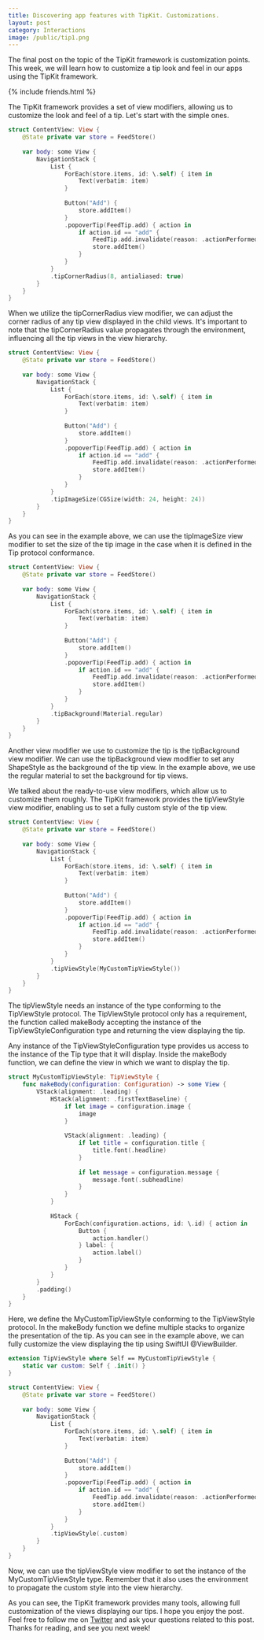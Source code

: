 ```yaml
---
title: Discovering app features with TipKit. Customizations.
layout: post
category: Interactions
image: /public/tip1.png
---
```


The final post on the topic of the TipKit framework is customization points. This week, we will learn how to customize a tip look and feel in our apps using the TipKit framework.

{% include friends.html %}

The TipKit framework provides a set of view modifiers, allowing us to customize the look and feel of a tip. Let's start with the simple ones.

```swift
struct ContentView: View {
    @State private var store = FeedStore()
    
    var body: some View {
        NavigationStack {
            List {
                ForEach(store.items, id: \.self) { item in
                    Text(verbatim: item)
                }
                
                Button("Add") {
                    store.addItem()
                }
                .popoverTip(FeedTip.add) { action in
                    if action.id == "add" {
                        FeedTip.add.invalidate(reason: .actionPerformed)
                        store.addItem()
                    }
                }
            }
            .tipCornerRadius(8, antialiased: true)
        }
    }
}
```

When we utilize the tipCornerRadius view modifier, we can adjust the corner radius of any tip view displayed in the child views. It's important to note that the tipCornerRadius value propagates through the environment, influencing all the tip views in the view hierarchy.

```swift
struct ContentView: View {
    @State private var store = FeedStore()
    
    var body: some View {
        NavigationStack {
            List {
                ForEach(store.items, id: \.self) { item in
                    Text(verbatim: item)
                }
                
                Button("Add") {
                    store.addItem()
                }
                .popoverTip(FeedTip.add) { action in
                    if action.id == "add" {
                        FeedTip.add.invalidate(reason: .actionPerformed)
                        store.addItem()
                    }
                }
            }
            .tipImageSize(CGSize(width: 24, height: 24))
        }
    }
}
```

As you can see in the example above, we can use the tipImageSize view modifier to set the size of the tip image in the case when it is defined in the Tip protocol conformance.

```swift
struct ContentView: View {
    @State private var store = FeedStore()
    
    var body: some View {
        NavigationStack {
            List {
                ForEach(store.items, id: \.self) { item in
                    Text(verbatim: item)
                }
                
                Button("Add") {
                    store.addItem()
                }
                .popoverTip(FeedTip.add) { action in
                    if action.id == "add" {
                        FeedTip.add.invalidate(reason: .actionPerformed)
                        store.addItem()
                    }
                }
            }
            .tipBackground(Material.regular)
        }
    }
}
```

Another view modifier we use to customize the tip is the tipBackground view modifier. We can use the tipBackground view modifier to set any ShapeStyle as the background of the tip view. In the example above, we use the regular material to set the background for tip views.

We talked about the ready-to-use view modifiers, which allow us to customize them roughly. The TipKit framework provides the tipViewStyle view modifier, enabling us to set a fully custom style of the tip view.

```swift
struct ContentView: View {
    @State private var store = FeedStore()
    
    var body: some View {
        NavigationStack {
            List {
                ForEach(store.items, id: \.self) { item in
                    Text(verbatim: item)
                }
                
                Button("Add") {
                    store.addItem()
                }
                .popoverTip(FeedTip.add) { action in
                    if action.id == "add" {
                        FeedTip.add.invalidate(reason: .actionPerformed)
                        store.addItem()
                    }
                }
            }
            .tipViewStyle(MyCustomTipViewStyle())
        }
    }
}
```

The tipViewStyle needs an instance of the type conforming to the TipViewStyle protocol. The TipViewStyle protocol only has a requirement, the function called makeBody accepting the instance of the TipViewStyleConfiguration type and returning the view displaying the tip.

Any instance of the TipViewStyleConfiguration type provides us access to the instance of the Tip type that it will display. Inside the makeBody function, we can define the view in which we want to display the tip.

```swift
struct MyCustomTipViewStyle: TipViewStyle {
    func makeBody(configuration: Configuration) -> some View {
        VStack(alignment: .leading) {
            HStack(alignment: .firstTextBaseline) {
                if let image = configuration.image {
                    image
                }
                
                VStack(alignment: .leading) {
                    if let title = configuration.title {
                        title.font(.headline)
                    }
                    
                    if let message = configuration.message {
                        message.font(.subheadline)
                    }
                }
            }
            
            HStack {
                ForEach(configuration.actions, id: \.id) { action in
                    Button {
                        action.handler()
                    } label: {
                        action.label()
                    }
                }
            }
        }
        .padding()
    }
}
```

Here, we define the MyCustomTipViewStyle conforming to the TipViewStyle protocol. In the makeBody function we define multiple stacks to organize the presentation of the tip. As you can see in the example above, we can fully customize the view displaying the tip using SwiftUI @ViewBuilder.

```swift
extension TipViewStyle where Self == MyCustomTipViewStyle {
    static var custom: Self { .init() }
}

struct ContentView: View {
    @State private var store = FeedStore()
    
    var body: some View {
        NavigationStack {
            List {
                ForEach(store.items, id: \.self) { item in
                    Text(verbatim: item)
                }
                
                Button("Add") {
                    store.addItem()
                }
                .popoverTip(FeedTip.add) { action in
                    if action.id == "add" {
                        FeedTip.add.invalidate(reason: .actionPerformed)
                        store.addItem()
                    }
                }
            }
            .tipViewStyle(.custom)
        }
    }
}
```

Now, we can use the tipViewStyle view modifier to set the instance of the MyCustomTipViewStyle type. Remember that it also uses the environment to propagate the custom style into the view hierarchy.

As you can see, the TipKit framework provides many tools, allowing full customization of the views displaying our tips. I hope you enjoy the post. Feel free to follow me on [Twitter](https://twitter.com/mecid) and ask your questions related to this post. Thanks for reading, and see you next week!

